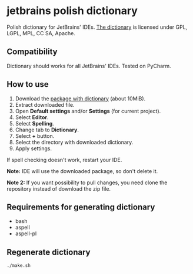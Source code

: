# jetbrains polish dictionary

Polish dictionary for JetBrains' IDEs.
[The dictionary](http://www.sjp.pl/slownik/en/) is licensed under GPL, LGPL, MPL, CC SA, Apache.

## Compatibility

Dictionary should works for all JetBrains' IDEs. Tested on PyCharm.

## How to use

1. Download the [package with dictionary](https://github.com/sigo/jetbrains-polish-dictionary/archive/master.zip) (about 10MiB).
2. Extract downloaded file.
3. Open **Default settings** and/or **Settings** (for current project).
4. Select **Editor**.
5. Select **Spelling**.
6. Change tab to **Dictionary**.
7. Select **+** button.
8. Select the directory with downloaded dictionary.
9. Apply settings.

If spell checking doesn't work, restart your IDE.

**Note:** IDE will use the downloaded package, so don't delete it.

**Note 2:** If you want possibility to pull changes, you need clone the repository instead of download the zip file.

## Requirements for generating dictionary

- bash
- aspell
- aspell-pl

## Regenerate dictionary

```shell
./make.sh
```
